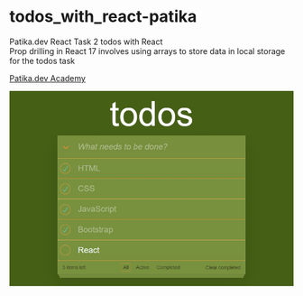 # todos_with_react-patika
Patika.dev React Task 2
todos with React<br>
Prop drilling in React 17 involves using arrays to store data in local storage for the todos task

[Patika.dev Academy](https://academy.patika.dev/tr "Öğrenme yolculuğuna başla")

![todos with React](./todos-with-react.jpg)